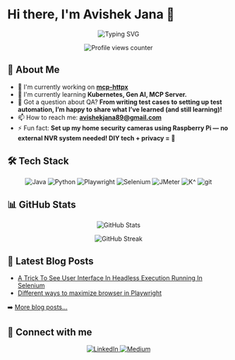 # Hi there, I'm Avishek Jana 👋

<div align="center">
  <img src="https://readme-typing-svg.herokuapp.com?font=Fira+Code&pause=1000&color=2E96F7&center=true&vCenter=true&width=435&lines=Full+Stack+QA;Always+learning+new+things" alt="Typing SVG" />
</div>

<p align="center">
  <img src="https://komarev.com/ghpvc/?username=avishekjana-89&style=flat-square&color=blue" alt="Profile views counter"/>
</p>

## 💫 About Me

- 🔭 I'm currently working on **[mcp-httpx](https://github.com/avishekjana-89/mcp-httpx)**
- 🌱 I'm currently learning **Kubernetes, Gen AI, MCP Server.**
- 💬 Got a question about QA? **From writing test cases to setting up test automation, I’m happy to share what I’ve learned (and still learning)!**
- 📫 How to reach me: **avishekjana89@gmail.com**
- ⚡ Fun fact: **Set up my home security cameras using Raspberry Pi — no external NVR system needed! DIY tech + privacy = 💪**

## 🛠️ Tech Stack

<p align="center">
  <img src="https://img.shields.io/badge/Java-F7DF1E?style=for-the-badge&logo=Java&logoColor=black" alt="Java" />
  <img src="https://img.shields.io/badge/Python-20232A?style=for-the-badge&logo=Python&logoColor=61DAFB" alt="Python" />
  <img src="https://img.shields.io/badge/Playwright-339933?style=for-the-badge&logo=Playwright&logoColor=white" alt="Playwright" />
  <img src="https://img.shields.io/badge/Selenium-3776AB?style=for-the-badge&logo=Selenium&logoColor=white" alt="Selenium" />
  <img src="https://img.shields.io/badge/JMeter-03A9F4?style=for-the-badge&logo=JMeter&logoColor=white" alt="JMeter" />
  <img src="https://img.shields.io/badge/K6-26C6DA?style=for-the-badge&logo=K6&logoColor=white" alt="K^" />
  <img src="https://img.shields.io/badge/Git-F05032?style=for-the-badge&logo=git&logoColor=white" alt="git" />
  <!-- Add or replace with technologies you use -->
</p>

## 📊 GitHub Stats

<p align="center">
  <img src="https://github-readme-stats.vercel.app/api?username=avishekjana-89&show_icons=true&theme=radical" alt="GitHub Stats" />
</p>

<p align="center">
  <img src="https://github-readme-streak-stats.herokuapp.com/?user=avishekjana-89&theme=radical" alt="GitHub Streak" />
</p>

## 📝 Latest Blog Posts

<!-- BLOG-POST-LIST:START -->
- [A Trick To See User Interface In Headless Execution Running In Selenium](https://medium.com/@avishekjana89/here-is-a-trick-that-is-helping-user-interface-in-headless-execution-running-in-selenium-c7005a85fb5e)
- [Different ways to maximize browser in Playwright](https://medium.com/@avishekjana89/this-blog-shows-us-different-ways-to-maximize-a-browser-in-playwright-ddcdf70e71d6)
<!-- BLOG-POST-LIST:END -->

➡️ [More blog posts...](https://medium.com/@avishekjana89)

## 🔗 Connect with me

<p align="center">
  <a href="https://www.linkedin.com/in/avishek-jana89/">
    <img src="https://img.shields.io/badge/LinkedIn-0077B5?style=for-the-badge&logo=linkedin&logoColor=white" alt="LinkedIn" />
  </a>
  <a href="https://medium.com/@avishekjana89">
    <img src="https://img.shields.io/badge/Medium-12100E?style=for-the-badge&logo=medium&logoColor=white" alt="Medium" />
  </a>
</p>
